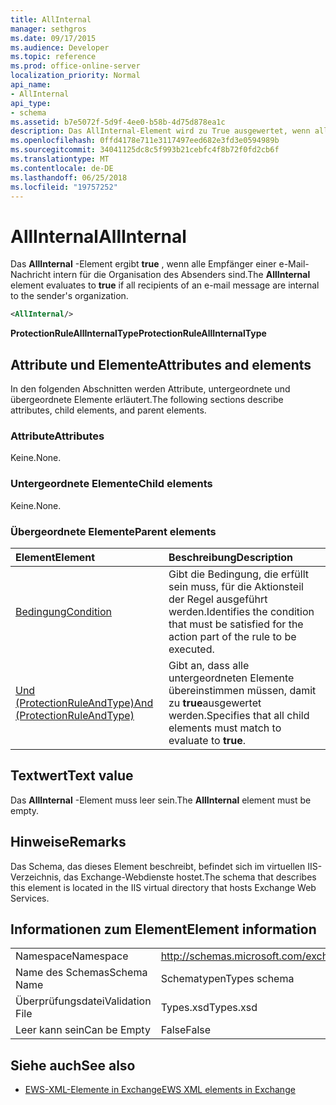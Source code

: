```yaml
---
title: AllInternal
manager: sethgros
ms.date: 09/17/2015
ms.audience: Developer
ms.topic: reference
ms.prod: office-online-server
localization_priority: Normal
api_name:
- AllInternal
api_type:
- schema
ms.assetid: b7e5072f-5d9f-4ee0-b58b-4d75d878ea1c
description: Das AllInternal-Element wird zu True ausgewertet, wenn alle Empfänger einer e-Mail-Nachricht für die Organisation des Absenders intern sind.
ms.openlocfilehash: 0ffd4178e711e3117497eed682e3fd3e0594989b
ms.sourcegitcommit: 34041125dc8c5f993b21cebfc4f8b72f0fd2cb6f
ms.translationtype: MT
ms.contentlocale: de-DE
ms.lasthandoff: 06/25/2018
ms.locfileid: "19757252"
---
```

# <a name="allinternal"></a><span data-ttu-id="20939-103">AllInternal</span><span class="sxs-lookup"><span data-stu-id="20939-103">AllInternal</span></span>

<span data-ttu-id="20939-104">Das **AllInternal** -Element ergibt **true** , wenn alle Empfänger einer e-Mail-Nachricht intern für die Organisation des Absenders sind.</span><span class="sxs-lookup"><span data-stu-id="20939-104">The **AllInternal** element evaluates to **true** if all recipients of an e-mail message are internal to the sender's organization.</span></span> 
  
```xml
<AllInternal/>
```

 <span data-ttu-id="20939-105">**ProtectionRuleAllInternalType**</span><span class="sxs-lookup"><span data-stu-id="20939-105">**ProtectionRuleAllInternalType**</span></span>
## <a name="attributes-and-elements"></a><span data-ttu-id="20939-106">Attribute und Elemente</span><span class="sxs-lookup"><span data-stu-id="20939-106">Attributes and elements</span></span>

<span data-ttu-id="20939-107">In den folgenden Abschnitten werden Attribute, untergeordnete und übergeordnete Elemente erläutert.</span><span class="sxs-lookup"><span data-stu-id="20939-107">The following sections describe attributes, child elements, and parent elements.</span></span>
  
### <a name="attributes"></a><span data-ttu-id="20939-108">Attribute</span><span class="sxs-lookup"><span data-stu-id="20939-108">Attributes</span></span>

<span data-ttu-id="20939-109">Keine.</span><span class="sxs-lookup"><span data-stu-id="20939-109">None.</span></span>
  
### <a name="child-elements"></a><span data-ttu-id="20939-110">Untergeordnete Elemente</span><span class="sxs-lookup"><span data-stu-id="20939-110">Child elements</span></span>

<span data-ttu-id="20939-111">Keine.</span><span class="sxs-lookup"><span data-stu-id="20939-111">None.</span></span>
  
### <a name="parent-elements"></a><span data-ttu-id="20939-112">Übergeordnete Elemente</span><span class="sxs-lookup"><span data-stu-id="20939-112">Parent elements</span></span>

|<span data-ttu-id="20939-113">**Element**</span><span class="sxs-lookup"><span data-stu-id="20939-113">**Element**</span></span>|<span data-ttu-id="20939-114">**Beschreibung**</span><span class="sxs-lookup"><span data-stu-id="20939-114">**Description**</span></span>|
|:-----|:-----|
|[<span data-ttu-id="20939-115">Bedingung</span><span class="sxs-lookup"><span data-stu-id="20939-115">Condition</span></span>](condition.md) <br/> |<span data-ttu-id="20939-116">Gibt die Bedingung, die erfüllt sein muss, für die Aktionsteil der Regel ausgeführt werden.</span><span class="sxs-lookup"><span data-stu-id="20939-116">Identifies the condition that must be satisfied for the action part of the rule to be executed.</span></span>  <br/> |
|[<span data-ttu-id="20939-117">Und (ProtectionRuleAndType)</span><span class="sxs-lookup"><span data-stu-id="20939-117">And (ProtectionRuleAndType)</span></span>](and-protectionruleandtype.md) <br/> |<span data-ttu-id="20939-118">Gibt an, dass alle untergeordneten Elemente übereinstimmen müssen, damit zu **true**ausgewertet werden.</span><span class="sxs-lookup"><span data-stu-id="20939-118">Specifies that all child elements must match to evaluate to **true**.</span></span>  <br/> |
   
## <a name="text-value"></a><span data-ttu-id="20939-119">Textwert</span><span class="sxs-lookup"><span data-stu-id="20939-119">Text value</span></span>

<span data-ttu-id="20939-120">Das **AllInternal** -Element muss leer sein.</span><span class="sxs-lookup"><span data-stu-id="20939-120">The **AllInternal** element must be empty.</span></span> 
  
## <a name="remarks"></a><span data-ttu-id="20939-121">Hinweise</span><span class="sxs-lookup"><span data-stu-id="20939-121">Remarks</span></span>

<span data-ttu-id="20939-122">Das Schema, das dieses Element beschreibt, befindet sich im virtuellen IIS-Verzeichnis, das Exchange-Webdienste hostet.</span><span class="sxs-lookup"><span data-stu-id="20939-122">The schema that describes this element is located in the IIS virtual directory that hosts Exchange Web Services.</span></span>
  
## <a name="element-information"></a><span data-ttu-id="20939-123">Informationen zum Element</span><span class="sxs-lookup"><span data-stu-id="20939-123">Element information</span></span>

|||
|:-----|:-----|
|<span data-ttu-id="20939-124">Namespace</span><span class="sxs-lookup"><span data-stu-id="20939-124">Namespace</span></span>  <br/> |http://schemas.microsoft.com/exchange/services/2006/types  <br/> |
|<span data-ttu-id="20939-125">Name des Schemas</span><span class="sxs-lookup"><span data-stu-id="20939-125">Schema Name</span></span>  <br/> |<span data-ttu-id="20939-126">Schematypen</span><span class="sxs-lookup"><span data-stu-id="20939-126">Types schema</span></span>  <br/> |
|<span data-ttu-id="20939-127">Überprüfungsdatei</span><span class="sxs-lookup"><span data-stu-id="20939-127">Validation File</span></span>  <br/> |<span data-ttu-id="20939-128">Types.xsd</span><span class="sxs-lookup"><span data-stu-id="20939-128">Types.xsd</span></span>  <br/> |
|<span data-ttu-id="20939-129">Leer kann sein</span><span class="sxs-lookup"><span data-stu-id="20939-129">Can be Empty</span></span>  <br/> |<span data-ttu-id="20939-130">False</span><span class="sxs-lookup"><span data-stu-id="20939-130">False</span></span>  <br/> |
   
## <a name="see-also"></a><span data-ttu-id="20939-131">Siehe auch</span><span class="sxs-lookup"><span data-stu-id="20939-131">See also</span></span>

- [<span data-ttu-id="20939-132">EWS-XML-Elemente in Exchange</span><span class="sxs-lookup"><span data-stu-id="20939-132">EWS XML elements in Exchange</span></span>](ews-xml-elements-in-exchange.md)


